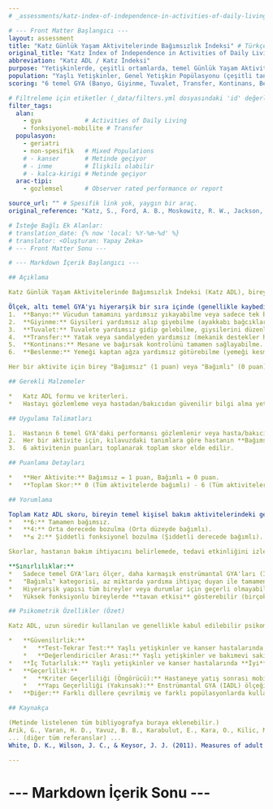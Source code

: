 ```yaml
---
# _assessments/katz-index-of-independence-in-activities-of-daily-living.md

# --- Front Matter Başlangıcı ---
layout: assessment
title: "Katz Günlük Yaşam Aktivitelerinde Bağımsızlık İndeksi" # Türkçe'ye çevrilmiş başlık
original_title: "Katz Index of Independence in Activities of Daily Living"
abbreviation: "Katz ADL / Katz İndeksi"
purpose: "Yetişkinlerde, çeşitli ortamlarda, temel Günlük Yaşam Aktivitelerini (GYA) bağımsız olarak yerine getirme yeteneğini, yani fonksiyonel durumu ölçer."
population: "Yaşlı Yetişkinler, Genel Yetişkin Popülasyonu (çeşitli tanılarla, örn. Kanser, İnme, Kalça Kırığı sonrası), Bakımevi Sakinleri."
scoring: "6 temel GYA (Banyo, Giyinme, Tuvalet, Transfer, Kontinans, Beslenme) için bireyin bağımsızlık durumu (Bağımsız=1 puan, Bağımlı=0 puan) değerlendirilir. Toplam skor 0 (tamamen bağımlı) ile 6 (tamamen bağımsız) arasında değişir."

# Filtreleme için etiketler (_data/filters.yml dosyasındaki 'id' değerleri kullanılacak)
filter_tags:
  alan:
    - gya            # Activities of Daily Living
    - fonksiyonel-mobilite # Transfer
  populasyon:
    - geriatri
    - non-spesifik   # Mixed Populations
    # - kanser       # Metinde geçiyor
    # - inme         # İlişkili olabilir
    # - kalca-kirigi # Metinde geçiyor
  arac-tipi:
    - gozlemsel      # Observer rated performance or report

source_url: "" # Spesifik link yok, yaygın bir araç.
original_reference: "Katz, S., Ford, A. B., Moskowitz, R. W., Jackson, B. A., & Jaffe, M. W. (1963). Studies of illness in the aged: the index of ADL: a standardized measure of biological and psychosocial function. Jama, 185(12), 914-919." # Orijinal makale

# İsteğe Bağlı Ek Alanlar:
# translation_date: {% now 'local: %Y-%m-%d' %}
# translator: <Oluşturan: Yapay Zeka>
# --- Front Matter Sonu ---

# --- Markdown İçerik Başlangıcı ---

## Açıklama

Katz Günlük Yaşam Aktivitelerinde Bağımsızlık İndeksi (Katz ADL), bireyin temel kişisel bakım aktivitelerindeki fonksiyonel bağımsızlık düzeyini ölçmek için yaygın olarak kullanılan basit ve klasik bir değerlendirme aracıdır. Özellikle yaşlı popülasyonda ve çeşitli klinik durumlarda fonksiyonel durumu değerlendirmek ve zaman içindeki değişimleri izlemek amacıyla kullanılır.

Ölçek, altı temel GYA'yı hiyerarşik bir sıra içinde (genellikle kaybedilen son yetenekten ilk kaybedilene doğru: Beslenme, Kontinans, Transfer, Tuvalet, Giyinme, Banyo) değerlendirir:
1.  **Banyo:** Vücudun tamamını yardımsız yıkayabilme veya sadece tek bir bölge için yardım alma.
2.  **Giyinme:** Giysileri yardımsız alıp giyebilme (ayakkabı bağcıkları hariç).
3.  **Tuvalet:** Tuvalete yardımsız gidip gelebilme, giysilerini düzenleyebilme, temizliğini yapabilme.
4.  **Transfer:** Yatak veya sandalyeden yardımsız (mekanik destekler hariç) kalkıp yatabilme/oturabilme.
5.  **Kontinans:** Mesane ve bağırsak kontrolünü tamamen sağlayabilme.
6.  **Beslenme:** Yemeği kaptan ağza yardımsız götürebilme (yemeği kesme hariç).

Her bir aktivite için birey "Bağımsız" (1 puan) veya "Bağımlı" (0 puan) olarak sınıflandırılır. Toplam skor 0 ile 6 arasında değişir.

## Gerekli Malzemeler

*   Katz ADL formu ve kriterleri.
*   Hastayı gözlemleme veya hastadan/bakıcıdan güvenilir bilgi alma yeteneği.

## Uygulama Talimatları

1.  Hastanın 6 temel GYA'daki performansı gözlemlenir veya hasta/bakıcı ile görüşülerek bilgi alınır.
2.  Her bir aktivite için, kılavuzdaki tanımlara göre hastanın **Bağımsız** (1 puan) mı yoksa **Bağımlı** (0 puan) mı olduğuna karar verilir. "Bağımsız", aktiviteyi yardım almadan (denetim veya fiziksel yardım) veya sadece bir kısmında yardımla yapabilmek anlamına gelir. "Bağımlı" ise aktiviteyi yapmak için denetim, yönlendirme, kişisel yardım veya tam bakım gerektirmek anlamına gelir.
3.  6 aktivitenin puanları toplanarak toplam skor elde edilir.

## Puanlama Detayları

*   **Her Aktivite:** Bağımsız = 1 puan, Bağımlı = 0 puan.
*   **Toplam Skor:** 0 (Tüm aktivitelerde bağımlı) - 6 (Tüm aktivitelerde bağımsız) arası.

## Yorumlama

Toplam Katz ADL skoru, bireyin temel kişisel bakım aktivitelerindeki genel bağımsızlık düzeyini gösterir:
*   **6:** Tamamen bağımsız.
*   **4:** Orta derecede bozulma (Orta düzeyde bağımlı).
*   **≤ 2:** Şiddetli fonksiyonel bozulma (Şiddetli derecede bağımlı).

Skorlar, hastanın bakım ihtiyacını belirlemede, tedavi etkinliğini izlemede ve prognozu tahmin etmede kullanılabilir. Ölçeğin hiyerarşik yapısı (banyo>giyinme>tuvalet>transfer>kontinans>beslenme sırasıyla bağımsızlığın kaybedilmesi) bazı çalışmalarda desteklenmiştir, ancak tartışmalı yönleri de bulunmaktadır.

**Sınırlılıklar:**
*   Sadece temel GYA'ları ölçer, daha karmaşık enstrümantal GYA'ları (IADL - örn. telefon kullanma, alışveriş, yemek hazırlama) değerlendirmez.
*   "Bağımlı" kategorisi, az miktarda yardıma ihtiyaç duyan ile tamamen bağımlı olanı ayırt etmez.
*   Hiyerarşik yapısı tüm bireyler veya durumlar için geçerli olmayabilir.
*   Yüksek fonksiyonlu bireylerde **tavan etkisi** gösterebilir (birçok kişi 6 puan alabilir).

## Psikometrik Özellikler (Özet)

Katz ADL, uzun süredir kullanılan ve genellikle kabul edilebilir psikometrik özelliklere sahip bir ölçektir.

*   **Güvenilirlik:**
    *   **Test-Tekrar Test:** Yaşlı yetişkinler ve kanser hastalarında **Mükemmel** bulunmuştur (ICC = 1.00 veya r = 0.94).
    *   **Değerlendiriciler Arası:** Yaşlı yetişkinler ve bakımevi sakinlerinde **Mükemmel** bulunmuştur (ICC = 0.95 - 0.99).
*   **İç Tutarlılık:** Yaşlı yetişkinler ve kanser hastalarında **İyi** ile **Mükemmel** arasında bulunmuştur (Cronbach's alpha = 0.84 - 0.88). Bakımevi sakinlerinde **Yeterli** bulunmuştur (alpha=0.79). Bazı maddelerin (beslenme, kontinans) çıkarılmasının alfa değerini artırabileceği belirtilmiştir. Coefficent of reproducibility **Mükemmel** (0.95).
*   **Geçerlilik:**
    *   **Kriter Geçerliliği (Öngörücü):** Hastaneye yatış sonrası mobilite ve eve bağlı kalma durumunu **Yeterli** düzeyde öngördüğü bulunmuştur.
    *   **Yapı Geçerliliği (Yakınsak):** Enstrümantal GYA (IADL) ölçeği ile **Yeterli** ile **Mükemmel** arasında korelasyon göstermiştir (r = 0.57 - 0.76).
*   **Diğer:** Farklı dillere çevrilmiş ve farklı popülasyonlarda kullanılmıştır.

## Kaynakça

(Metinde listelenen tüm bibliyografya buraya eklenebilir.)
Arik, G., Varan, H. D., Yavuz, B. B., Karabulut, E., Kara, O., Kilic, M. K., ... Cankurtaran, M. (2015). Validation of Katz index of independence in activities of daily living in Turkish older adults. Archives Of Gerontology And Geriatrics, 61(3), 344-350.
... (diğer tüm referanslar) ...
White, D. K., Wilson, J. C., & Keysor, J. J. (2011). Measures of adult general functional status: SF‐36 Physical Functioning Subscale (PF‐10), Health Assessment Questionnaire (HAQ), Modified Health Assessment Questionnaire (MHAQ), Katz Index of Independence in Activities of Daily Living, Functional Independence Measure (FIM), and Osteoarthritis‐Function‐Computer Adaptive Test (OA‐Function‐CAT). Arthritis care & research, 63(S11), S297-S307.

---
```

# --- Markdown İçerik Sonu ---